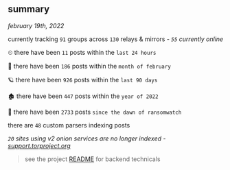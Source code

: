
## summary
_february 19th, 2022_

currently tracking `91` groups across `130` relays & mirrors - _`55` currently online_

⏲ there have been `11` posts within the `last 24 hours`

🦈 there have been `186` posts within the `month of february`

🪐 there have been `926` posts within the `last 90 days`

🏚 there have been `447` posts within the `year of 2022`

🦕 there have been `2733` posts `since the dawn of ransomwatch`

there are `48` custom parsers indexing posts

_`20` sites using v2 onion services are no longer indexed - [support.torproject.org](https://support.torproject.org/onionservices/v2-deprecation/)_

> see the project [README](https://github.com/thetanz/ransomwatch#ransomwatch--) for backend technicals
